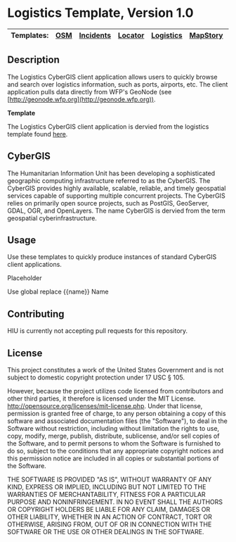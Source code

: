 Logistics Template, Version 1.0
=========================

| Templates: | [OSM](https://github.com/state-hiu/cybergis-client-templates/blob/master/1.0/osm) |  [Incidents](https://github.com/state-hiu/cybergis-client-templates/blob/master/1.0/incidents) |  [Locator](https://github.com/state-hiu/cybergis-client-templates/blob/master/1.0/locator) | [Logistics](https://github.com/state-hiu/cybergis-client-templates/blob/master/1.0/logistics) | [MapStory](https://github.com/state-hiu/cybergis-client-templates/blob/master/1.0/mapstory) | [MapBox](https://github.com/state-hiu/cybergis-client-templates/blob/master/1.0/mapbox) |
| ---- |  ---- | ---- | ---- | ---- | ---- | ---- |

## Description

The Logistics CyberGIS client application allows users to quickly browse and search over logistics information, such as ports, airports, etc.  The client application pulls data directly from WFP's GeoNode (see [http://geonode.wfp.org](http://geonode.wfp.org)).

**Template**

The Logistics CyberGIS client application is dervied from the logistics template found [here](https://github.com/state-hiu/cybergis-client-templates/blob/master/1.0/logistics).


## CyberGIS
The Humanitarian Information Unit has been developing a sophisticated geographic computing infrastructure referred to as the CyberGIS. The CyberGIS provides highly available, scalable, reliable, and timely geospatial services capable of supporting multiple concurrent projects.  The CyberGIS relies on primarily open source projects, such as PostGIS, GeoServer, GDAL, OGR, and OpenLayers.  The name CyberGIS is dervied from the term geospatial cyberinfrastructure.

## Usage

Use these templates to quickly produce instances of standard CyberGIS client applications.

Placeholder

Use global replace {{name}} Name

## Contributing

HIU is currently not accepting pull requests for this repository.

## License
This project constitutes a work of the United States Government and is not subject to domestic copyright protection under 17 USC § 105.

However, because the project utilizes code licensed from contributors and other third parties, it therefore is licensed under the MIT License. http://opensource.org/licenses/mit-license.php. Under that license, permission is granted free of charge, to any person obtaining a copy of this software and associated documentation files (the "Software"), to deal in the Software without restriction, including without limitation the rights to use, copy, modify, merge, publish, distribute, sublicense, and/or sell copies of the Software, and to permit persons to whom the Software is furnished to do so, subject to the conditions that any appropriate copyright notices and this permission notice are included in all copies or substantial portions of the Software.

THE SOFTWARE IS PROVIDED "AS IS", WITHOUT WARRANTY OF ANY KIND, EXPRESS OR IMPLIED, INCLUDING BUT NOT LIMITED TO THE WARRANTIES OF MERCHANTABILITY, FITNESS FOR A PARTICULAR PURPOSE AND NONINFRINGEMENT. IN NO EVENT SHALL THE AUTHORS OR COPYRIGHT HOLDERS BE LIABLE FOR ANY CLAIM, DAMAGES OR OTHER LIABILITY, WHETHER IN AN ACTION OF CONTRACT, TORT OR OTHERWISE, ARISING FROM, OUT OF OR IN CONNECTION WITH THE SOFTWARE OR THE USE OR OTHER DEALINGS IN THE SOFTWARE.

